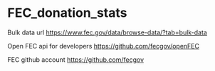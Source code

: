 # FEC_donation_stats

Bulk data url
https://www.fec.gov/data/browse-data/?tab=bulk-data

Open FEC api for developers
https://github.com/fecgov/openFEC

FEC github account
https://github.com/fecgov
